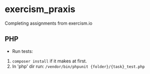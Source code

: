 # exercism_praxis
Completing assignments from exercism.io

## PHP
 - Run tests:
 1. ``composer install`` if it makes at first.
 2. In 'php' dir run: ``/vendor/bin/phpunit {folder}/{task}_test.php``
